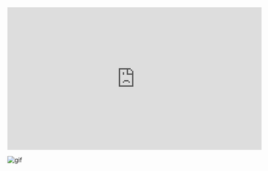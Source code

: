 <div class="video-container">
<iframe src="http://player.vimeo.com/video/89982874" width="575" height="323" frameborder="0" webkitAllowFullScreen mozallowfullscreen allowFullScreen></iframe>
</div>

![gif](http://24.media.tumblr.com/b29ea9e8633cd41d8a52a5db5181f04f/tumblr_n30o8yjBqr1qav3uso1_500.gif)